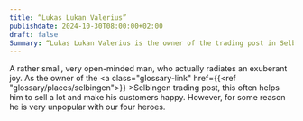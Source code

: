 ```yaml
---
title: “Lukas Lukan Valerius”
publishdate: 2024-10-30T08:00:00+02:00
draft: false
Summary: “Lukas Lukan Valerius is the owner of the trading post in Selbingen.”
---
```

A rather small, very open-minded man, who actually radiates an exuberant joy. As the owner of the <a class="glossary-link" href={{<ref "glossary/places/selbingen">}} >Selbingen</a> trading post, this often helps him to sell a lot and make his customers happy. However, for some reason he is very unpopular with our four heroes.
